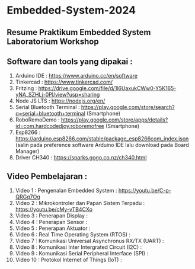 # Embedded-System-2024
Resume Praktikum Embedded System Laboratorium Workshop 
--------------------------------------------------------------------------

Software dan tools yang dipakai :
-----------------------
1. Arduino IDE : https://www.arduino.cc/en/software
2. Tinkercad : https://www.tinkercad.com/
3. Fritzing : https://drive.google.com/file/d/1l6UaxukCWw0-Y5K165-yNA_SZHLj-0Pl/view?usp=sharing
4. Node JS LTS : https://nodejs.org/en/
5. Serial Bluetooth Terminal : https://play.google.com/store/search?q=serial+bluetooth+terminal (Smartphone)
6. RoboRemoDemo : https://play.google.com/store/apps/details?id=com.hardcodedjoy.roboremofree (Smartphone)
7. Esp8266 : https://arduino.esp8266.com/stable/package_esp8266com_index.json (salin pada preference software Arduino IDE lalu download pada Board Manager)
8. Driver CH340 : https://sparks.gogo.co.nz/ch340.html


Video Pembelajaran :
--------------------
1. Video 1  : Pengenalan Embedded System                     : https://youtu.be/C-p-QRGq7Og
2. Video 2  : Mikrokontroler dan Papan Sistem Terpadu        : https://youtu.be/cMy-vTB4CXo
3. Video 3  : Penerapan Display                              : 
4. Video 4  : Penerapan Sensor                               : 
5. Video 5  : Penerapan Aktuator                             : 
6. Video 6  : Real Time Operating System (RTOS)              : 
7. Video 7  : Komunikasi Universal Asynchronus RX/TX (UART)  : 
8. Video 8  : Komunikasi Inter Intergrated Circuit (I2C)     : 
9. Video 9  : Komunikasi Serial Peripheral Interface (SPI)   : 
10. Video 10 : Protokol Internet of Things (IoT)             :
